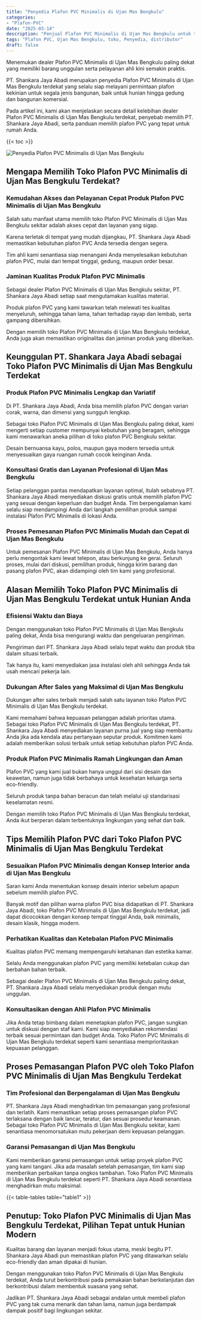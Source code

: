 ```yaml
---
title: "Penyedia Plafon PVC Minimalis di Ujan Mas Bengkulu"
categories: 
- "Plafon-PVC"
date: "2025-03-14"
description: "Penjual Plafon PVC Minimalis di Ujan Mas Bengkulu untuk tempat tinggal, office, serta toko. Produk berkualitas, beragam motif, warna menarik, beserta jasa pemasangan ditangani oleh tim profesional dan kepastian resmi!|Jasa distribusi Plafon PVC Minimalis di Ujan Mas Bengkulu untuk kebutuhan tempat tinggal, perkantoran, maupun ritel, beserta plafon terbaik dan pemasangan oleh teknisi profesional serta kepastian resmi.|Alternatif Plafon PVC Minimalis di Ujan Mas Bengkulu yang terpercaya bagi tempat tinggal, kantor, serta gerai, dengan plafon terbaik dan pemasangan dikerjakan oleh tim ahli serta garansi resmi.|Penjualan Plafon PVC Minimalis di Ujan Mas Bengkulu untuk rumah, office, serta ritel, beserta produk terbaik dan penempatan dikerjakan oleh tenaga ahli berpengalaman, disertai dengan kepastian resmi.}"
tags: "Plafon PVC, Ujan Mas Bengkulu, toko, Penyedia, distributor"
draft: false
---
```


Menemukan dealer Plafon PVC Minimalis di Ujan Mas Bengkulu paling dekat yang memiliki barang unggulan serta pelayanan ahli kini semakin praktis.

PT. Shankara Jaya Abadi merupakan penyedia Plafon PVC Minimalis di Ujan Mas Bengkulu terdekat yang selalu siap melayani permintaan plafon kekinian untuk segala jenis bangunan, baik untuk hunian hingga gedung dan bangunan komersial.

Pada artikel ini, kami akan menjelaskan secara detail kelebihan dealer Plafon PVC Minimalis di Ujan Mas Bengkulu terdekat, penyebab memilih PT. Shankara Jaya Abadi, serta panduan memilih plafon PVC yang tepat untuk rumah Anda.

{{< toc >}}

![Penyedia Plafon PVC Minimalis di Ujan Mas Bengkulu](/images/Plafon-PVC/Penyedia-Plafon-PVC-Minimalis-di-Ujan-Mas-Bengkulu.png)


## Mengapa Memilih Toko Plafon PVC Minimalis di Ujan Mas Bengkulu Terdekat?

### Kemudahan Akses dan Pelayanan Cepat Produk Plafon PVC Minimalis di Ujan Mas Bengkulu

Salah satu manfaat utama memilih toko Plafon PVC Minimalis di Ujan Mas Bengkulu sekitar adalah akses cepat dan layanan yang sigap.

Karena terletak di tempat yang mudah dijangkau, PT. Shankara Jaya Abadi memastikan kebutuhan plafon PVC Anda tersedia dengan segera.

Tim ahli kami senantiasa siap menangani Anda menyelesaikan kebutuhan plafon PVC, mulai dari tempat tinggal, gedung, maupun order besar.

### Jaminan Kualitas Produk Plafon PVC Minimalis

Sebagai dealer Plafon PVC Minimalis di Ujan Mas Bengkulu sekitar, PT. Shankara Jaya Abadi setiap saat mengutamakan kualitas material.

Produk plafon PVC yang kami tawarkan telah melewati tes kualitas menyeluruh, sehingga tahan lama, tahan terhadap rayap dan lembab, serta gampang dibersihkan.

Dengan memilih toko Plafon PVC Minimalis di Ujan Mas Bengkulu terdekat, Anda juga akan memastikan originalitas dan jaminan produk yang diberikan.

## Keunggulan PT. Shankara Jaya Abadi sebagai Toko Plafon PVC Minimalis di Ujan Mas Bengkulu Terdekat

### Produk Plafon PVC Minimalis Lengkap dan Variatif

Di PT. Shankara Jaya Abadi, Anda bisa memilih plafon PVC dengan varian corak, warna, dan dimensi yang sungguh lengkap.

Sebagai toko Plafon PVC Minimalis di Ujan Mas Bengkulu paling dekat, kami mengerti setiap customer mempunyai kebutuhan yang beragam, sehingga kami menawarkan aneka pilihan di toko plafon PVC Bengkulu sekitar.

Desain bernuansa kayu, polos, maupun gaya modern tersedia untuk menyesuaikan gaya ruangan rumah cocok keinginan Anda.

### Konsultasi Gratis dan Layanan Profesional di Ujan Mas Bengkulu

Setiap pelanggan pantas mendapatkan layanan optimal, itulah sebabnya PT. Shankara Jaya Abadi menyediakan diskusi gratis untuk memilih plafon PVC yang sesuai dengan keperluan dan budget Anda. Tim berpengalaman kami selalu siap mendampingi Anda dari langkah pemilihan produk sampai instalasi Plafon PVC Minimalis di lokasi Anda.

### Proses Pemesanan Plafon PVC Minimalis Mudah dan Cepat di Ujan Mas Bengkulu

Untuk pemesanan Plafon PVC Minimalis di Ujan Mas Bengkulu, Anda hanya perlu mengontak kami lewat telepon, atau berkunjung ke gerai. Seluruh proses, mulai dari diskusi, pemilihan produk, hingga kirim barang dan pasang plafon PVC, akan didampingi oleh tim kami yang profesional.

## Alasan Memilih Toko Plafon PVC Minimalis di Ujan Mas Bengkulu Terdekat untuk Hunian Anda

### Efisiensi Waktu dan Biaya

Dengan menggunakan toko Plafon PVC Minimalis di Ujan Mas Bengkulu paling dekat, Anda bisa mengurangi waktu dan pengeluaran pengiriman.

Pengiriman dari PT. Shankara Jaya Abadi selalu tepat waktu dan produk tiba dalam situasi terbaik.

Tak hanya itu, kami menyediakan jasa instalasi oleh ahli sehingga Anda tak usah mencari pekerja lain.

### Dukungan After Sales yang Maksimal di Ujan Mas Bengkulu

Dukungan after sales terbaik menjadi salah satu layanan toko Plafon PVC Minimalis di Ujan Mas Bengkulu terdekat.

Kami memahami bahwa kepuasan pelanggan adalah prioritas utama. Sebagai toko Plafon PVC Minimalis di Ujan Mas Bengkulu terdekat, PT. Shankara Jaya Abadi menyediakan layanan purna jual yang siap membantu Anda jika ada kendala atau pertanyaan seputar produk. Komitmen kami adalah memberikan solusi terbaik untuk setiap kebutuhan plafon PVC Anda.

### Produk Plafon PVC Minimalis Ramah Lingkungan dan Aman

Plafon PVC yang kami jual bukan hanya unggul dari sisi desain dan keawetan, namun juga tidak berbahaya untuk kesehatan keluarga serta eco-friendly.

Seluruh produk tanpa bahan beracun dan telah melalui uji standarisasi keselamatan resmi.

Dengan memilih toko Plafon PVC Minimalis di Ujan Mas Bengkulu terdekat, Anda ikut berperan dalam terbentuknya lingkungan yang sehat dan baik.

## Tips Memilih Plafon PVC dari Toko Plafon PVC Minimalis di Ujan Mas Bengkulu Terdekat

### Sesuaikan Plafon PVC Minimalis dengan Konsep Interior anda di Ujan Mas Bengkulu

Saran kami Anda menentukan konsep desain interior sebelum apapun sebelum memilih plafon PVC.

Banyak motif dan pilihan warna plafon PVC bisa didapatkan di PT. Shankara Jaya Abadi, toko Plafon PVC Minimalis di Ujan Mas Bengkulu terdekat, jadi dapat dicocokkan dengan konsep tempat tinggal Anda, baik minimalis, desain klasik, hingga modern.

### Perhatikan Kualitas dan Ketebalan Plafon PVC Minimalis

Kualitas plafon PVC memang mempengaruhi ketahanan dan estetika kamar.

Selalu Anda menggunakan plafon PVC yang memiliki ketebalan cukup dan berbahan bahan terbaik.

Sebagai dealer Plafon PVC Minimalis di Ujan Mas Bengkulu paling dekat, PT. Shankara Jaya Abadi selalu menyediakan produk dengan mutu unggulan.

### Konsultasikan dengan Ahli Plafon PVC Minimalis

Jika Anda tetap bimbang dalam menetapkan plafon PVC, jangan sungkan untuk diskusi dengan staf kami. Kami siap menyediakan rekomendasi terbaik sesuai permintaan dan budget Anda. Toko Plafon PVC Minimalis di Ujan Mas Bengkulu terdekat seperti kami senantiasa memprioritaskan kepuasan pelanggan.

## Proses Pemasangan Plafon PVC oleh Toko Plafon PVC Minimalis di Ujan Mas Bengkulu Terdekat

### Tim Profesional dan Berpengalaman di Ujan Mas Bengkulu

PT. Shankara Jaya Abadi menghadirkan tim pemasangan yang profesional dan terlatih. Kami memastikan setiap proses pemasangan plafon PVC terlaksana dengan baik lancar, teratur, dan sesuai prosedur keamanan. Sebagai toko Plafon PVC Minimalis di Ujan Mas Bengkulu sekitar, kami senantiasa menomorsatukan mutu pekerjaan demi kepuasan pelanggan.

### Garansi Pemasangan di Ujan Mas Bengkulu

Kami memberikan garansi pemasangan untuk setiap proyek plafon PVC yang kami tangani. Jika ada masalah setelah pemasangan, tim kami siap memberikan perbaikan tanpa ongkos tambahan. Toko Plafon PVC Minimalis di Ujan Mas Bengkulu terdekat seperti PT. Shankara Jaya Abadi senantiasa menghadirkan mutu maksimal.

{{< table-tables table="table1" >}}

## Penutup: Toko Plafon PVC Minimalis di Ujan Mas Bengkulu Terdekat, Pilihan Tepat untuk Hunian Modern

Kualitas barang dan layanan menjadi fokus utama, meski begitu PT. Shankara Jaya Abadi pun memastikan plafon PVC yang ditawarkan selalu eco-friendly dan aman dipakai di hunian.

Dengan menggunakan toko Plafon PVC Minimalis di Ujan Mas Bengkulu terdekat, Anda turut berkontribusi pada pemakaian bahan berkelanjutan dan berkontribusi dalam membentuk suasana yang sehat.

Jadikan PT. Shankara Jaya Abadi sebagai andalan untuk membeli plafon PVC yang tak cuma menarik dan tahan lama, namun juga berdampak dampak positif bagi lingkungan sekitar.